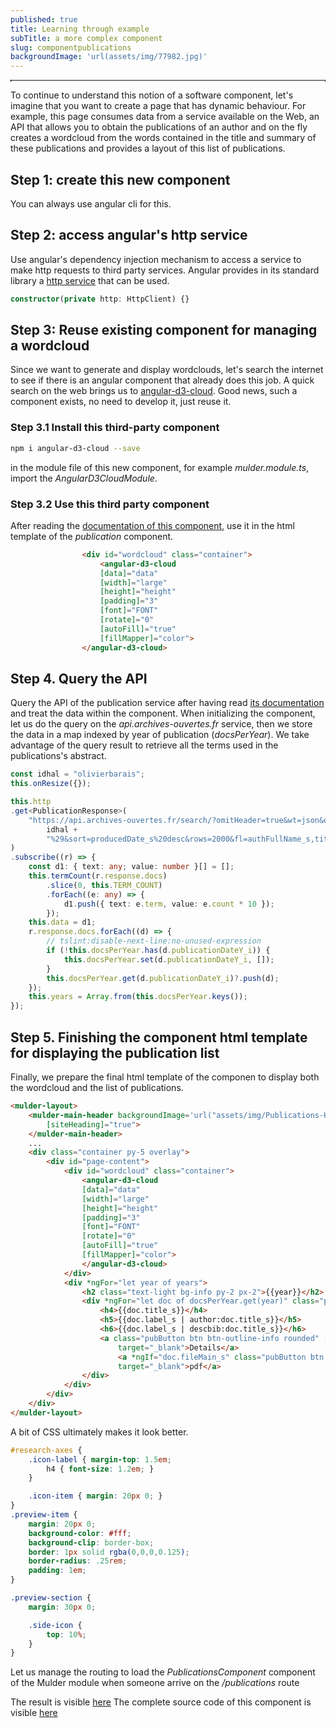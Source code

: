 ```yaml
---
published: true
title: Learning through example
subTitle: a more complex component
slug: componentpublications
backgroundImage: 'url(assets/img/77982.jpg)'
---
```


<div style=" border:1px dotted black;" id="toc"></div>

To continue to understand this notion of a software component, let's imagine that you want to create a page that has dynamic behaviour. For example, this page consumes data from a service available on the Web, an API that allows you to obtain the publications of an author and on the fly creates a wordcloud from the words contained in the title and summary of these publications and provides a layout of this list of publications. 

## Step 1: create this new component

You can always use angular cli for this. 

## Step 2: access angular's http service

Use angular's dependency injection mechanism to access a service to make http requests to third party services. Angular provides in its standard library a [http service](https://angular.io/guide/http) that can be used.


```ts
constructor(private http: HttpClient) {}
```

## Step 3: Reuse existing component for managing a wordcloud

Since we want to generate and display wordclouds, let's search the internet to see if there is an angular component that already does this job. A quick search on the web brings us to [angular-d3-cloud](https://www.npmjs.com/package/angular-d3-cloud). Good news, such a component exists, no need to develop it, just reuse it. 

### Step 3.1 Install this third-party component

```bash
npm i angular-d3-cloud --save
```

in the module file of this new component, for example *mulder.module.ts*, import the *AngularD3CloudModule*. 

### Step 3.2 Use this third party component

After reading the [documentation of this component](https://github.com/maitrungduc1410/d3-cloud-angular), use it in the html template of the *publication* component. 

```html
                <div id="wordcloud" class="container">
                    <angular-d3-cloud
                    [data]="data"
                    [width]="large"
                    [height]="height"
                    [padding]="3"
                    [font]="FONT"
                    [rotate]="0"
                    [autoFill]="true"
                    [fillMapper]="color">
                </angular-d3-cloud>
```

## Step 4. Query the API

Query the API of the publication service after having read [its documentation](https://api.archives-ouvertes.fr/docs/search) and treat the data within the component. When initializing the component, let us do the query on the *api.archives-ouvertes.fr* service, then we store the data in a map indexed by year of publication (*docsPerYear*). We take advantage of the query result to retrieve all the terms used in the publications's abstract. 

```ts
const idhal = "olivierbarais";
this.onResize({});

this.http
.get<PublicationResponse>(
    "https://api.archives-ouvertes.fr/search/?omitHeader=true&wt=json&q=authIdHal_s%3A%28" +
        idhal +
        "%29&sort=producedDate_s%20desc&rows=2000&fl=authFullName_s,title_s,producedDateY_i,label_s,citationFull_s,keyword_s,producedDateY_i,linkExtUrl_s,fileMain_s,description_s,halId_id,language_s,publicationDateY_i,publicationDateY_s,uri_s"
)
.subscribe((r) => {
    const d1: { text: any; value: number }[] = [];
    this.termCount(r.response.docs)
        .slice(0, this.TERM_COUNT)
        .forEach((e: any) => {
            d1.push({ text: e.term, value: e.count * 10 });
        });
    this.data = d1;
    r.response.docs.forEach((d) => {
        // tslint:disable-next-line:no-unused-expression
        if (!this.docsPerYear.has(d.publicationDateY_i)) {
            this.docsPerYear.set(d.publicationDateY_i, []);
        }
        this.docsPerYear.get(d.publicationDateY_i)?.push(d);
    });
    this.years = Array.from(this.docsPerYear.keys());
});
```

## Step 5. Finishing the component html template for displaying the publication list

Finally, we prepare the final html template of the componen to display both the wordcloud and the list of publications.

```html
<mulder-layout>
    <mulder-main-header backgroundImage='url("assets/img/Publications-Header.jpg")' heading="Publications"
        [siteHeading]="true">
    </mulder-main-header>
    ...
    <div class="container py-5 overlay">
        <div id="page-content">
            <div id="wordcloud" class="container">
                <angular-d3-cloud
                [data]="data"
                [width]="large"
                [height]="height"
                [padding]="3"
                [font]="FONT"
                [rotate]="0"
                [autoFill]="true"
                [fillMapper]="color">
                </angular-d3-cloud>
            </div>
            <div *ngFor="let year of years">
                <h2 class="text-light bg-info py-2 px-2">{{year}}</h2>
                <div *ngFor="let doc of docsPerYear.get(year)" class="publication preview-item">
                    <h4>{{doc.title_s}}</h4>
                    <h5>{{doc.label_s | author:doc.title_s}}</h5>
                    <h6>{{doc.label_s | descbib:doc.title_s}}</h6>
                    <a class="pubButton btn btn-outline-info rounded" [href]="doc.uri_s"
                        target="_blank">Details</a>
                        <a *ngIf="doc.fileMain_s" class="pubButton btn btn-outline-info rounded" [href]="doc.fileMain_s"
                        target="_blank">pdf</a>
                </div>
            </div>
        </div>
    </div>
</mulder-layout>
```

A bit of CSS ultimately makes it look better. 

```css
#research-axes {
    .icon-label { margin-top: 1.5em;
        h4 { font-size: 1.2em; }
    }

    .icon-item { margin: 20px 0; }
}
.preview-item {
    margin: 20px 0;
    background-color: #fff;
    background-clip: border-box;
    border: 1px solid rgba(0,0,0,0.125);
    border-radius: .25rem;
    padding: 1em;
}

.preview-section {
    margin: 30px 0;

    .side-icon {
        top: 10%;
    }
}
```

Let us manage the routing to load the *PublicationsComponent* component of the Mulder module when someone arrive on the */publications* route

The result is visible [here](/publications)
The complete source code of this component is visible [here]()